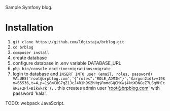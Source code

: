 Sample Symfony blog.

# Installation

1. ```git clone https://github.com/l6gistaja/brblog.git```
1. ```cd brblog```
1. ```composer install```
1. create database
1. configure database in .env variable DATABASE_URL
1. ```php bin/console doctrine:migrations:migrate```
1. login to database and ```INSERT INTO user (email, roles, password) VALUES('root@brpblog.com','{"roles":"ROLE_ADMIN"}','$argon2id$v=19$m=65536,t=4,p=1$8mC8G7gZ1JcJ4R1h9K2hHg$RomdGQCMXwj4ktXDNGeZ7LSgMHCcuREF2Pl+Bikwkrk');``` . this creates admin user 'root@brpblog.com' with password 'kala'.

TODO: webpack JavaScript.
